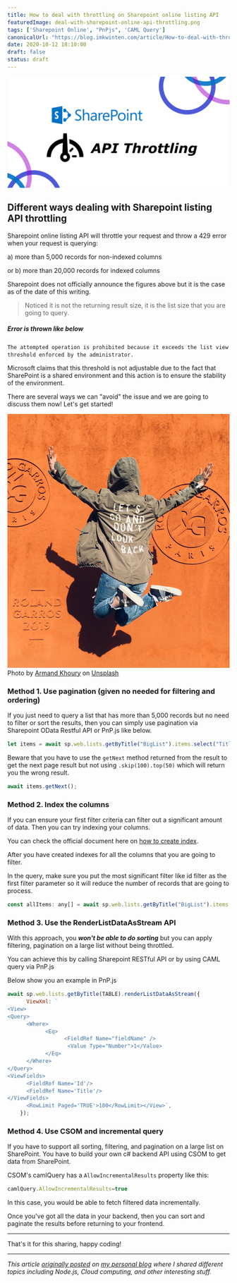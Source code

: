 ```yaml
---
title: How to deal with throttling on Sharepoint online listing API
featuredImage: deal-with-sharepoint-online-api-throttling.png
tags: ['Sharepoint Online', "PnPjs", 'CAML Query']
canonicalUrl: "https://blog.imkwinten.com/article/How-to-deal-with-throttling-on-Sharepoint-online-listing-API"
date: 2020-10-12 18:10:00
draft: false
status: draft
---
```


![](./deal-with-sharepoint-online-api-throttling.png)

## Different ways dealing with Sharepoint listing API throttling

Sharepoint online listing API will throttle your request and throw a 429 error when your request is querying:

a) more than 5,000 records for non-indexed columns

or b) more than 20,000 records for indexed columns

Sharepoint does not officially announce the figures above but it is the case as of the date of this writing.

>  Noticed it is not the returning result size, it is the list size that you are going to query.

##### Error is thrown like below
`The attempted operation is prohibited because it exceeds the list view threshold enforced by the administrator.` 

Microsoft claims that this threshold is not adjustable due to the fact that SharePoint is a shared environment and this action is to ensure the stability of the environment.

There are several ways we can "avoid" the issue and we are going to discuss them now! Let's get started!

![](./0_OEwvw3yjQ2DJrdX1.jpeg) Photo by [Armand Khoury](https://unsplash.com/@armand_khoury/?utm_source=Kwinten_Blog&utm_medium=referral) on [Unsplash](https://unsplash.com/?utm_source=Kwinten_Blog&utm_medium=referral)

### Method 1. Use pagination (given no needed for filtering and ordering)

If you just need to query a list that has more than 5,000 records but no need to filter or sort the results, then you can simply use pagination via Sharepoint OData Restful API or PnP.js like below.

```javascript
let items = await sp.web.lists.getByTitle("BigList").items.select("Title", "Description").top(50).getPaged<{Title: string}[]>();
```

Beware that you have to use the `getNext` method returned from the result to get the next page result but not using `.skip(100).top(50)` which will return you the wrong result.

```javascript
await items.getNext();
```

### Method 2. Index the columns

If you can ensure your first filter criteria can filter out a significant amount of data. Then you can try indexing your columns.

You can check the official document here on [how to create index](https://support.microsoft.com/en-us/office/add-an-index-to-a-sharepoint-column-f3f00554-b7dc-44d1-a2ed-d477eac463b0).

After you have created indexes for all the columns that you are going to filter. 

In the query, make sure you put the most significant filter like id filter as the first filter parameter so it will reduce the number of records that are going to process.

```javascript
const allItems: any[] = await sp.web.lists.getByTitle("BigList").items.select("Title").filter("Id eq 1 or Title eq 'Test'").getAll();

```

### Method 3. Use the RenderListDataAsStream API

With this approach, you ***won't be able to do sorting*** but you can apply filtering, pagination on a large list without being throttled.

You can achieve this by calling Sharepoint RESTful API or by using CAML query via PnP.js

Below show you an example in PnP.js

```javascript
await sp.web.lists.getByTitle(TABLE).renderListDataAsStream({
      ViewXml: `
<View>
<Query>
      <Where>
            <Eq>
                  <FieldRef Name="fieldName" />
                   <Value Type="Number">1</Value>
            </Eq>
      </Where>
</Query>
<ViewFields>
      <FieldRef Name='Id'/>
      <FieldRef Name='Title'/>
</ViewFields>
      <RowLimit Paged='TRUE'>100</RowLimit></View>`,
    });
```

### Method 4. Use CSOM and incremental query

If you have to support all sorting, filtering, and pagination on a large list on SharePoint. You have to build your own c# backend API using CSOM to get data from SharePoint.

CSOM's camlQuery has a `AllowIncrementalResults` property like this:

```javascript
camlQuery.AllowIncrementalResults=true
```

In this case, you would be able to fetch filtered data incrementally.

Once you've got all the data in your backend, then you can sort and paginate the results before returning to your frontend.
 
<hr>

That's it for this sharing, happy coding!


----------

*This article [originally posted](https://blog.imkwinten.com/article/How-to-deal-with-throttling-on-Sharepoint-online-listing-API?utm_source=medium&utm_medium=referral) on [my personal blog](https://blog.imkwinten.com/?utm_source=medium&utm_medium=referral) where I shared different topics including Node.js, Cloud computing, and other interesting stuff.*
